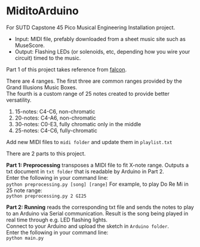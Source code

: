 # MiditoArduino
For SUTD Capstone 45 Pico Musical Engineering Installation project.<br/>
- Input: MIDI file, prefably downloaded from a sheet music site such as MuseScore.<br/>
- Output: Flashing LEDs (or solenoids, etc, depending how you wire your circuit) timed to the music.<br/>

Part 1 of this project takes reference from [falcon](https://github.com/Tenchi2xh/Falcon/tree/master/falcon).

There are 4 ranges. The first three are common ranges provided by the Grand Illusions Music Boxes.<br/>
The fourth is a custom range of 25 notes created to provide better versatility.
1. 15-notes: C4-C6, non-chromatic 
2. 20-notes: C4-A6, non-chromatic
3. 30-notes: C0-E3, fully chromatic only in the middle
4. 25-notes: C4-C6, fully-chromatic

Add new MIDI files to `midi folder` and update them in `playlist.txt`

There are 2 parts to this project.

**Part 1: Preprocessing** transposes a MIDI file to fit X-note range. Outputs a txt document in `txt folder` that is readable by Arduino in Part 2.<br/>
Enter the following in your command line:<br/>
`python preprocessing.py [song] [range]`
For example, to play Do Re Mi in 25 note range:<br/>
`python preprocessing.py 2 GI25`

**Part 2: Running** reads the corresponding txt file and sends the notes to play to an Arduino via Serial communication. Result is the song being played in real time through e.g. LED flashing lights.<br/>
Connect to your Arduino and upload the sketch in `Arduino folder`.<br/>
Enter the following in your command line:<br/>
`python main.py`
